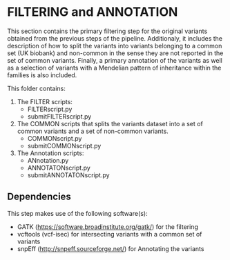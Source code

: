 # FILTERING and ANNOTATION  

This section contains the primary filtering step for the original variants obtained from the previous steps of the pipeline.
Additionaly, it includes the description of how to split the variants into variants belonging to a common set (UK biobank) and non-common in the sense they are not reported in the set of common variants.
Finally, a primary annotation of the variants as well as a selection of variants with a Mendelian pattern of inheritance within the families is also included.

This folder contains:
  1. The FILTER scripts: 
        * FILTERscript.py 
        * submitFILTERscript.py
  2. The COMMON scripts that splits the variants dataset into a set of common variants and a set of non-common variants. 
        * COMMONscript.py 
        * submitCOMMONscript.py
  3. The Annotation scripts:
        * ANnotation.py
        * ANNOTATONscript.py 
        * submitANNOTATONscript.py
      
## Dependencies

 This step makes use of the following software(s):
   * GATK (https://software.broadinstitute.org/gatk/) for the filtering
   * vcftools (vcf-isec) for intersecting variants with a common set of variants
   * snpEff (http://snpeff.sourceforge.net/) for Annotating the variants
   
   
  
  
